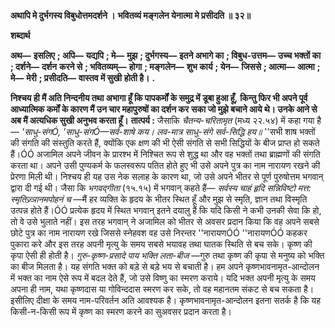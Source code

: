 **अथापि मे दुर्भगस्य विबुधोत्तमदर्शने ।** **भवितव्यं मङ्गलेन येनात्मा मे प्रसीदति ॥ ३२॥** 

**शब्दार्थ** 

**अथ—** **इसलिए** **; अपि—** **यद्यपि** **; मे—** **मुझ** **; दुर्भगस्य—** **इतने अभागे का** **; विबुध-उत्तम—** **उच्च भक्तों का** **; दर्शने—** **दर्शन** **करने से** **; भवितव्यम्—** **होगा** **; मङ्गलेन—** **शुभ कार्य** **; येन—** **जिससे** **; आत्मा—** **आत्मा** **; मे—** **मेरी** **; प्रसीदति—** **वास्तव में सुखी** **होती है।** **.** 

**निश्चय ही मैं अति निन्दनीय तथा अभागा हूँ कि पापकर्मों के समुद्र में डूबा हुआ हूँ,** **किन्तु फिर भी अपने पूर्व आध्यात्मिक कर्मों के कारण मैं उन चार महापुरुषों का दर्शन कर** **सका जो मुझे बचाने आये थे। उनके आने से अब मैं अत्यधिक सुखी अनुभव करता हूँ।** **तात्पर्य :** जैसाकि *चैतन्य-चरितामृत* (मध्य २२.५४) में कहा गया है— *'साधु-संगÓ, 'साधु-संगÓ—सर्व-शाषे कय।* *लव-मात्र साधु-संगे सर्व-सिद्धि हय॥* ''सभी शाष भक्तों की संगति की संस्तुति करते हैं, क्योंकि एक क्षण की भी ऐसी संगति से सभी सिद्धियों के बीज प्राप्त हो सकते हैं।ÓÓ अजामिल अपने जीवन के प्रारश्भ में निश्चित रूप से शुद्ध था और वह भक्तों तथा ब्राह्मणों की संगति करता था। अपने उसी पुण्यकर्म के फलस्वरूप पतित होते हुए भी उसे अपने पुत्र का नाम नारायण रखने की प्रेरणा मिली थी। निश्चय ही यह उस नेक सलाह के कारण था, जो उसे अपने भीतर से पूर्ण पुरुषोत्तम भगवान् द्वारा दी गई थी। जैसा कि *भगवद्गीता* (१५.१५) में भगवान् कहते हैं— *सर्वस्य चाहं हृदि सन्निविष्टो मत्त:* *स्मृतिज्र्ञानमपोहनं च* —मैं हर व्यक्ति के हृदय के भीतर स्थित हूँ और मुझ से स्मृति, ज्ञान तथा विस्मृति उत्पन्न होते हैं।ÓÓ प्रत्येक हृदय में स्थित भगवान् इतने दयालु हैं कि यदि किसी ने कभी उनकी सेवा कि हो, तो वे उसे भुलाते नहीं। इस तरह भगवान् ने अजामिल को भीतर से अवसर प्रदान किया कि वह अपने सबसे छोटे पुत्र का नाम नारायण रखे जिससे स्नेहवश वह उसे निरन्तर ''नारायणÓÓ ''नारायणÓÓ कहकर पुकारा करे और इस तरह अपनी मृत्यु के समय सबसे भयावह तथा घातक स्थिति से बच सके। कृष्ण की कृपा ऐसी ही होती है। *गुरु-कृष्ण-प्रसादे पाय भक्ति* *लता-बीज* —गुरु तथा कृष्ण की कृपा से मनुष्य को भक्ति का बीज मिलता है। यह संगति भक्त को बड़े से बड़े भय से बचाती है। हम अपने कृष्णभावनामृत-आन्दोलन में भक्त का नाम ऐसे रूप में बदल देते हैं, जो उसे विष्णु का स्मरण कराये। यदि भक्त अपनी मृत्यु के समय अपना ही नाम, यथा कृष्णदास या गोविन्ददास स्मरण कर सके, तो वह महानतम संकट से बच सकता है। इसीलिए दीक्षा के समय नाम-परिवर्तन अति आवश्यक है। कृष्णभावनामृत-आन्दोलन इतना सतर्क है कि यह किसी-न-किसी रूप में कृष्ण का स्मरण करने का सुअवसर प्रदान करता है।  